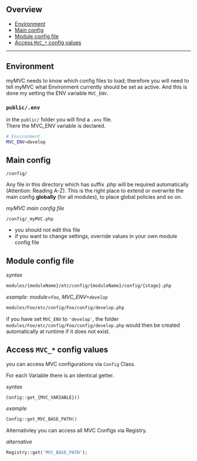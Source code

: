<!--[:Getting Started]-->

## Overview

- [Environment](#Environment)
- [Main config](#main_config)
- [Module config file](#custom_config)
- [Access `MVC_*` config values](#access_config)

---

<a name="Environment"></a>
## Environment 

myMVC needs to know which config files to load; therefore you will need to tell myMVC what Environment currently should be set as active. And this is done my setting the ENV variable `MVC_ENV`.

### `public/.env`
in the `public/` folder you will find a `.env` file.  
There the MVC_ENV variable is declared.

~~~bash
# Environment
MVC_ENV=develop
~~~

<a name="main_config"></a>
## Main config 

~~~
/config/
~~~

Any file in this directory which has suffix .php will be required automatically (Attention: Reading A-Z). This is the right place to extend or overwrite the main config **globally** (for all modules), to place global policies and so on.

_myMVC main config file_  
~~~
/config/_myMVC.php
~~~
- you should not edit this file
- if you want to change settings, override values in your own module config file


<a name="custom_config"></a>
## Module config file 

_syntax_  
~~~bash
modules/{moduleName}/etc/config/{moduleName}/config/{stage}.php
~~~

_example: module=`Foo`, MVC\_ENV=`develop`_  
~~~bash
modules/Foo/etc/config/Foo/config/develop.php
~~~

if you have set `MVC_ENV` to `'develop'`, the folder `modules/Foo/etc/config/Foo/config/develop.php` would then be created automatically at runtime if it does not exist.

<a name="access_config"></a>
## Access `MVC_*` config values 

you can access MVC configurations via `Config` Class.

For each Variable there is an identical getter.

_syntax_  
~~~
Config::get_{MVC_VARIABLE}()
~~~

_example_  
~~~php
Config::get_MVC_BASE_PATH()
~~~

Alternativley you can access all MVC Configs via Registry.

_alternative_  
~~~php
Registry::get('MVC_BASE_PATH');
~~~